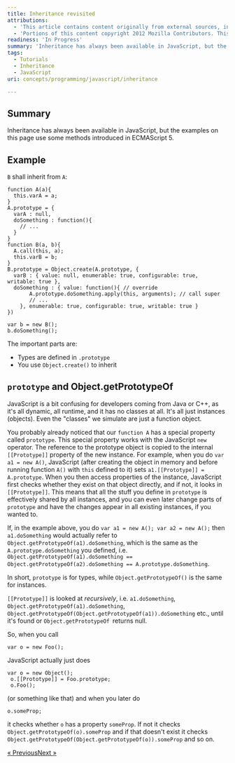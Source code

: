 ```yaml
---
title: Inheritance revisited
attributions:
  - 'This article contains content originally from external sources, including ones licensed under the CC-BY-SA license. [![cc-by-sa-small-wpd.png](/assets/public/c/c8/cc-by-sa-small-wpd.png)](http://creativecommons.org/licenses/by-sa/3.0/us/)'
  - 'Portions of this content copyright 2012 Mozilla Contributors. This article contains work licensed under the Creative Commons Attribution-Sharealike License v2.5 or later. The original work is available at Mozilla Developer Network: [Article](https://developer.mozilla.org/en-US/docs/JavaScript/Guide/Inheritance_Revisited)'
readiness: 'In Progress'
summary: 'Inheritance has always been available in JavaScript, but the examples on this page use some methods introduced in ECMAScript 5.'
tags:
  - Tutorials
  - Inheritance
  - JavaScript
uri: concepts/programming/javascript/inheritance

---
```

## <span>Summary</span>

Inheritance has always been available in JavaScript, but the examples on this page use some methods introduced in ECMAScript 5.

## <span>Example</span>

`B` shall inherit from `A`:

    function A(a){
      this.varA = a;
    }
    A.prototype = {
      varA : null,
      doSomething : function(){
        // ...
      }
    }
    function B(a, b){
      A.call(this, a);
      this.varB = b;
    }
    B.prototype = Object.create(A.prototype, {
      varB : { value: null, enumerable: true, configurable: true, writable: true },
      doSomething : { value: function(){ // override
           A.prototype.doSomething.apply(this, arguments); // call super
           // ...
        }, enumerable: true, configurable: true, writable: true }
    })

    var b = new B();
    b.doSomething();

The important parts are:

-   Types are defined in `.prototype`
-   You use `Object.create()` to inherit

## <span>`prototype` and Object.getPrototypeOf</span>

JavaScript is a bit confusing for developers coming from Java or C++, as it's all dynamic, all runtime, and it has no classes at all. It's all just instances (objects). Even the "classes" we simulate are just a function object.

You probably already noticed that our `function A` has a special property called `prototype`. This special property works with the JavaScript `new `operator. The reference to the prototype object is copied to the internal `[[Prototype]]` property of the new instance. For example, when you do `var a1 = new A()`, JavaScript (after creating the object in memory and before running function `A()` with `this` defined to it) sets `a1.[[Prototype]] = A.prototype`. When you then access properties of the instance, JavaScript first checks whether they exist on that object directly, and if not, it looks in `[[Prototype]]`. This means that all the stuff you define in `prototype` is effectively shared by all instances, and you can even later change parts of `prototype` and have the changes appear in all existing instances, if you wanted to.

If, in the example above, you do `var a1 = new A(); var a2 = new A();` then `a1.doSomething` would actually refer to `Object.getPrototypeOf(a1).doSomething`, which is the same as the `A.prototype.doSomething` you defined, i.e. `Object.getPrototypeOf(a1).doSomething == Object.getPrototypeOf(a2).doSomething == A.prototype.doSomething`.

In short, `prototype` is for types, while `Object.getPrototypeOf()` is the same for instances.

`[[Prototype]]` is looked at *recursively*, i.e. `a1.doSomething`, `Object.getPrototypeOf(a1).doSomething`, `Object.getPrototypeOf(Object.getPrototypeOf(a1)).doSomething` etc., until it's found or `Object.getPrototypeOf `returns null.

So, when you call

    var o = new Foo();

JavaScript actually just does

    var o = new Object();
     o.[[Prototype]] = Foo.prototype;
     o.Foo();

(or something like that) and when you later do

    o.someProp;

it checks whether `o` has a property `someProp`. If not it checks `Object.getPrototypeOf(o).someProp` and if that doesn't exist it checks `Object.getPrototypeOf(Object.getPrototypeOf(o)).someProp` and so on.

<span style="float: left">[« Previous](http://docs.webplatform.org/en-US/docs/JavaScript/Guide/Details_of_the_Object_Model)</span>[Next »](http://docs.webplatform.org/en-US/docs/JavaScript/Guide/Iterators_and_Generators)

